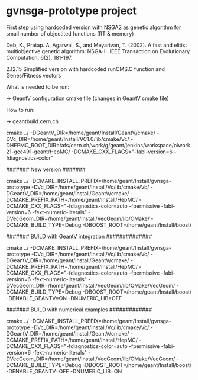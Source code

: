 # gvnsga-prototype project

First step using hardcoded version with NSGA2 as genetic algorithm for small number of objectited functions (RT & memory)

Deb, K., Pratap. A, Agarwal, S., and Meyarivan, T. (2002). A fast and elitist multiobjective genetic algorithm: NSGA-II. IEEE Transaction on Evolutionary Computation, 6(2), 181-197. 

2.12.15
Simplified version with hardcoded runCMS.C function and Genes/Fitness vectors

What is needed to be run:

-> GeantV configuration cmake file (changes in GeantV cmake file)

How to run:

-> geantbuild.cern.ch

cmake ../ -DGeantV_DIR=/home/geant/Install/GeantV/cmake/ -DVc_DIR=/home/geant/Install/VC1.0/lib/cmake/Vc/ -DHEPMC_ROOT_DIR=/afs/cern.ch/work/g/geant/jenkins/workspace/olwork21-gcc491-geant/HepMC/ -DCMAKE_CXX_FLAGS="-fabi-version=6 -fdiagnostics-color"

####### New version #######

cmake ../ -DCMAKE_INSTALL_PREFIX=/home/geant/Install/gvnsga-prototype -DVc_DIR=/home/geant/Install/Vc/lib/cmake/Vc/ -DGeantV_DIR=/home/geant/Install/GeantV/cmake/ -DCMAKE_PREFIX_PATH=/home/geant/Install/HepMC/ -DCMAKE_CXX_FLAGS="-fdiagnostics-color=auto -fpermissive -fabi-version=6 -fext-numeric-literals" -DVecGeom_DIR=/home/geant/Install/VecGeom/lib/CMake/ -DCMAKE_BUILD_TYPE=Debug -DBOOST_ROOT=/home/geant/Install/boost/

####### BUILD with GeantV integration ##############

cmake ../ -DCMAKE_INSTALL_PREFIX=/home/geant/Install/gvnsga-prototype -DVc_DIR=/home/geant/Install/Vc/lib/cmake/Vc/ -DGeantV_DIR=/home/geant/Install/GeantV/cmake/ -DCMAKE_PREFIX_PATH=/home/geant/Install/HepMC/ -DCMAKE_CXX_FLAGS="-fdiagnostics-color=auto -fpermissive -fabi-version=6 -fext-numeric-literals" -DVecGeom_DIR=/home/geant/Install/VecGeom/lib/CMake/VecGeom/ -DCMAKE_BUILD_TYPE=Debug -DBOOST_ROOT=/home/geant/Install/boost/ -DENABLE_GEANTV=ON -DNUMERIC_LIB=OFF

####### BUILD with numerical examples #############

cmake ../ -DCMAKE_INSTALL_PREFIX=/home/geant/Install/gvnsga-prototype -DVc_DIR=/home/geant/Install/Vc/lib/cmake/Vc/ -DGeantV_DIR=/home/geant/Install/GeantV/cmake/ -DCMAKE_PREFIX_PATH=/home/geant/Install/HepMC/ -DCMAKE_CXX_FLAGS="-fdiagnostics-color=auto -fpermissive -fabi-version=6 -fext-numeric-literals" -DVecGeom_DIR=/home/geant/Install/VecGeom/lib/CMake/VecGeom/ -DCMAKE_BUILD_TYPE=Debug -DBOOST_ROOT=/home/geant/Install/boost/ -DENABLE_GEANTV=OFF -DNUMERIC_LIB=ON
